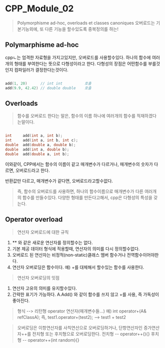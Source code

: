 # CPP_Module_02
> Polymorphisme ad-hoc, overloads et classes canoniques
오버로드는 기본기능외에, 또 다른 기능을 할수있도록 중복정의를 하는!

## Polymarphisme ad-hoc
cppㄴ는 엄격한 자료형을 가지고있지만, 오버로드를 사용할수있다.
하나의 함수에 여러개의 형태를 부여한다는 뜻으로 다형성이라고 한다. 다형성의 장점은
어떤함수를 부를것인지 컴파일러가 결정한다는것이다.

```cpp

add(1, 20)		// int int 			호출
add(9.9, 42.42)	// double double 	호출 

```
## Overloads
> 함수를 오버로드 한다는 말은, 함수의 이름 하나에 여러개의 함수를 적재하겠다는말이다.

``` cpp

int 	add(int a, int b);
int 	add(int a, int b, int c);
double 	add(double a, double b);
double 	add(int a, double b);
double 	add(double a, int b);

```
이와같이, CPP에서는 함수의 이름이 같고 매개변수가 다르거나, 매개변수의 숫자가 다르면,
	오버로드라고 한다.

반환값만 다르고, 매개변수가 같다면, 오버로드라고할수없다.

> 즉, 함수의 오버로드를 사용하면, 하나의 함수이름으로 매개변수가 다른 여러개의 함수를 만들수있다.
다양한 형태를 만든다고해서, cpp은 다형성의 특성을 갖는다.

## Operator overload
> 연산자 오버로드에 대한 규칙
1. ** 와 같은 새로운 연산자를 정의할수는 없다.
2. 기본 제공 데이터 형식에 적용할때, 연산자의 의미를 다시 정의할수없다.
3. 오버로드 된 연산자는 비정적(non-static)클래스 멤버 함수거나 전역함수이어야한다.
4. 연산자 오버로딩은 함수이다. 예) +를 대체해서 할수있는 함수를 사용한다.

> 연산자 오버로딩의 잇점
1. 연산자 고유의 의미를 유지할수있다.
2. 간략한 표기가 가능하다. A.Add() 와 같이 함수를 쓰지 않고 +를 사용, 즉 가독성이 좋아진다.

> 형식 --> 리턴형 operator 연산자(매개변수들...)
예)	int operator+(A& refClassA);
즉, test1.operator+(test2); --> test1 + test2

> 오버로딩은 이항연산자를 사칙연산으로 오버로딩하거나, 단항연산자인 증가연산자++를 전치형 또는 후치형으로 오버로딩한다.
전치형 -- operator++(){}
후치형 -- operator++(int random){}
		
